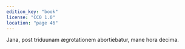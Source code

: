 ```yaml
---
edition_key: "book"
license: "CC0 1.0"
location: "page 46"
---
```

Jana, post triduunam ægrotationem abortiebatur,
mane hora decima.

